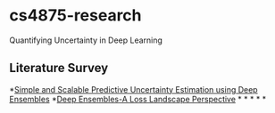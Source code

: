 # cs4875-research
Quantifying Uncertainty in Deep Learning

## Literature Survey

*[Simple and Scalable Predictive Uncertainty Estimation using Deep Ensembles](https://arxiv.org/pdf/1612.01474v2)
*[Deep Ensembles-A Loss Landscape Perspective](https://arxiv.org/abs/1912.02757)
*[]()
*
*
*
*

